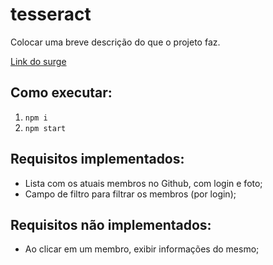 # tesseract

Colocar uma breve descrição do que o projeto faz.

[Link do surge](https://www.google.com)

## Como executar:
1. `npm i`
2. `npm start`

## Requisitos implementados:

* Lista com os atuais membros no Github, com login e foto;
* Campo de filtro para filtrar os membros (por login);

## Requisitos não implementados:

* Ao clicar em um membro, exibir informações do mesmo;
